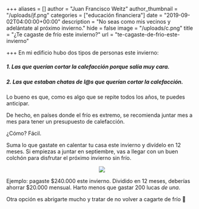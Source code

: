 +++
aliases = []
author = "Juan Francisco Weitz"
author_thumbnail = "/uploads/jf.png"
categories = ["educación financiera"]
date = "2019-09-02T04:00:00+00:00"
description = "No seas como mis vecinos y adelántate al próximo invierno."
hide = false
image = "/uploads/c.png"
title = "¿Te cagaste de frío este invierno?"
url = "te-cagaste-de-frio-este-invierno"

+++
En mi edificio hubo dos tipos de personas este invierno:

##### 1. Las que querían cortar la calefacción porque salía muy cara.

##### 2. Las que estaban chatas de l@s que querían cortar la calefacción.

Lo bueno es que, como es algo que se repite todos los años, te puedes anticipar.

De hecho, en países donde el frío es extremo, se recomienda juntar mes a mes para tener un presupuesto de calefacción.

¿Cómo? Fácil.

Suma lo que gastate en calentar tu casa este invierno y divídelo en 12 meses. Si empiezas a juntar en septiembre, vas a llegar con un buen colchón para disfrutar el próximo invierno sin frío.

<div style="text-align:center"> <figure> <img src="/uploads/thinkaboutit.png"> <figcaption><i></i></figcaption> </figure> </div>

  
Ejemplo: pagaste $240.000 este invierno. Dividido en 12 meses, deberías ahorrar $20.000 mensual. Harto menos que gastar 200 lucas _de una_.

Otra opción es abrigarte mucho y tratar de no volver a cagarte de frío 🥶